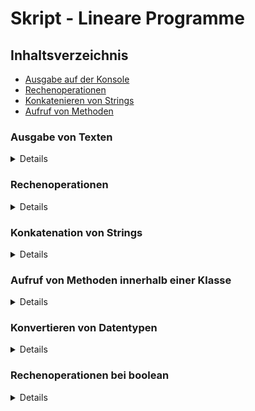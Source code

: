 # Skript - Lineare Programme

## Inhaltsverzeichnis

- [Ausgabe auf der Konsole](#ausgabe-von-texten)
- [Rechenoperationen](#rechenoperationen)
- [Konkatenieren von Strings](#konkatenation-von-strings-)
- [Aufruf von Methoden](#aufruf-von-methoden-innerhalb-einer-klasse)

### Ausgabe von Texten

<details>

 Wir können Texte mit `System.out.println();` ausgeben lassen

```java
System.out.println("Ich liebe Java"); // Würde "Ich liebe Java" ausgeben
```

</details>

### Rechenoperationen

<details>

In Java gibt es auch verschiedenste Rechenoperation

| Rechenart                                                                 | Zeichen in Java |
|---------------------------------------------------------------------------|-----------------|
| Plus                                                                      | +               |
| Minus                                                                     | -               |
| Mal                                                                       | *               |
| Geteilt (Wichtig bei int eine Ganzzahldivision die IMMER abgerundet wird) | /               |
| [Modulo](https://meinstein.ch/math/die-modulo-rechnung-einfach-erklaert/) | %               |
| Bitweise Linksverschiebung                                                | <<              |
| Bitweise Rechtsverschiebung                                               | \>>             |
| Inkrement (Einen hochzählen)                                              | ++              |
| Dekrement (Einen runterzählen)                                            | --              |

Beispiel:

```java
10 + 5; // Ergibt 15
10 - 5; // Ergibt 5
10 * 5; // Ergibt 50
10 / 4; // Ergibt 2
10.0 / 2; // Ergibt 5.0
10 % 3; // Ergibt 1
```

</details>

### Konkatenation von Strings 

<details>
Konkatenation bedeutet das aneinanderhängen von Strings(Zeichenketten)

```java
String name = "Max";
String begruessung = "Hallo " + name; // Ergibt "Hallo Max"
```

Es folgt noch eine Effizientere möglichkeit Strings zu konkatenieren
</details>

### Aufruf von Methoden innerhalb einer Klasse

<details>
Methoden sind kleine Codeblöcke die eine bestimmte Aufgabe erfüllen. Diese können wir in Java mit dem Namen der Methode und Klammern aufrufen.

Im Folgendem Beispiel rufen wir die Methode `meineMethode` innerhalb der Klasse `MeineKlasse` auf.
```java
public class MeineKlasse {
    public static void meineMethode() {
        System.out.println("Hallo Welt");
    }
    
    public void rufeMeineMethodeAuf(){
        meineMethode();
    }
}
```
</details>

### Konvertieren von Datentypen
<details>
In Java gibt es verschiedene Datentypen. Manchmal ist es nötig einen Datentyp in einen anderen zu konvertieren

Hierbei herscht eine Hierarchie der Datentypen wenn man nach der Hierarchie geht wird es Automatisch konvertiert wenn man jedoch in die andere Richtung geht muss man es explizit machen dabei können dann werte verloren gehen

![img.png](img.png)

| Von    | Zu     | Beispiel                               |
|--------|--------|----------------------------------------|
| int    | double | double d = (double) 5;                 |
| double | int    | int i = 5.99;                          |
| String | int    | int i = Integer.parseInt("5");         |
| String | double | double d = Double.parseDouble("5.99"); |
| int    | String | String s = Integer.toString(5);        |
| double | String | String s = Double.toString(5.99);      |

</details>

### Rechenoperationen bei boolean
<details>
boolean sind werte die nur wahr(true) oder falsch(false) sein können

dabei gibt es verschiedene Rechenoperationen

| Rechenart | Zeichen in Java |
|-----------|-----------------|
| UND       | &&              |
| ODER      | \|\|            |
| NICHT     | !               |
| [XOR](https://www.elektronik-kompendium.de/sites/dig/0205186.htm)   | ^               |

Beispiel:

```java
true && false; // Ergibt false
true || false; // Ergibt true
!true; // Ergibt false
true ^ false; // Ergibt true
```
</details>


